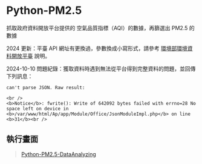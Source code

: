 # Python-PM2.5
 
 抓取政府資料開放平台提供的 空氣品質指標（AQI）的數據，再篩選出 PM2.5 的數據

 2024 更新：平臺 API 網址有更換過，參數換成小寫形式，請參考 [環境部環境資料開放平臺](https://data.moenv.gov.tw/paradigm) 說明。

 2024-10-10 問題紀錄：獲取資料時遇到無法從平台得到完整資料的問題，並回傳下列訊息：

 ```
can't parse JSON. Raw result:

<br />
<b>Notice</b>: fwrite(): Write of 642092 bytes failed with errno=28 No space left on device in <b>/var/www/html/Ap/app/Module/Office/JsonModuleImpl.php</b> on line <b>31</b><br />

 ```

## 執行畫面

> [Python-PM2.5-DataAnalyzing](https://wastu01.github.io/article/python-pm25-aqi-opendata/)